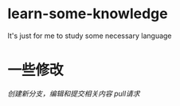 # learn-some-knowledge
It's just for me to study some necessary language
# 一些修改
*创建新分支，编辑和提交相关内容*
*pull请求*
